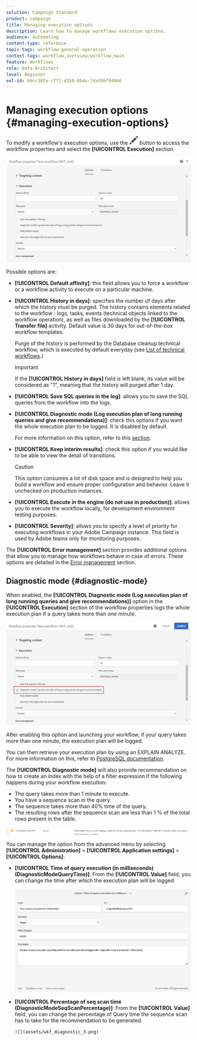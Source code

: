 ```yaml
---
solution: Campaign Standard
product: campaign
title: Managing execution options
description: Learn how to manage workflows execution options.
audience: automating
content-type: reference
topic-tags: workflow-general-operation
context-tags: workflow,overview;workflow,main
feature: Workflows
role: Data Architect
level: Beginner
exl-id: b0cc38fe-cf71-4350-8b4e-7daf0bf94066
---
```

# Managing execution options {#managing-execution-options}

To modify a workflow's execution options, use the ![](assets/edit_darkgrey-24px.png) button to access the workflow properties and select the **[!UICONTROL Execution]** section.

![](assets/wkf_execution_6.png)

Possible options are:

* **[!UICONTROL Default affinity]**: this field allows you to force a workflow or a workflow activity to execute on a particular machine.

* **[!UICONTROL History in days]**: specifies the number of days after which the history must be purged. The history contains elements related to the workflow : logs, tasks, events (technical objects linked to the workflow operation), as well as files downloaded by the **[!UICONTROL Transfer file]** activity. Default value is 30 days for out-of-the-box workflow templates.

  Purge of the history is performed by the Database cleanup technical workflow, which is executed by default everyday (see [List of technical workflows](../../administration/using/technical-workflows.md).)

  >[!IMPORTANT]
  >
  >If the **[!UICONTROL History in days]** field is left blank, its value will be considered as "1", meaning that the history will purged after 1 day.

* **[!UICONTROL Save SQL queries in the log]**: allows you to save the SQL queries from the workflow into the logs.

* **[!UICONTROL Diagnostic mode (Log execution plan of long running queries and give recommendations)]**: check this options if you want the whole execution plan to be logged. It is disabled by default. 

  For more information on this option, refer to this [section](#diagnostic-mode). 

* **[!UICONTROL Keep interim results]**: check this option if you would like to be able to view the detail of transitions.
  
  >[!CAUTION]
  >
  >This option consumes a lot of disk space and is designed to help you build a workflow and ensure proper configuration and behavior. Leave it unchecked on production instances.

* **[!UICONTROL Execute in the engine (do not use in production)]**: allows you to execute the workflow locally, for development environment testing purposes.

* **[!UICONTROL Severity]**: allows you to specify a level of priority for executing workflows in your Adobe Campaign instance. This field is used by Adobe teams only for monitoring purposes.

The **[!UICONTROL Error management]** section provides additional options that allow you to manage how workflows behave in case of errors. These options are detailed in the [Error management](../../automating/using/monitoring-workflow-execution.md#error-management) section.

## Diagnostic mode {#diagnostic-mode}

When enabled, the **[!UICONTROL Diagnostic mode (Log execution plan of long running queries and give recommendations)]** option in the **[!UICONTROL Execution]** section of the workflow properties logs the whole execution plan if a query takes more than one minute.

![](assets/wkf_diagnostic.png)

After enabling this option and launching your workflow, if your query takes more than one minute, the execution plan will be logged.

You can then retrieve your execution plan by using an EXPLAIN ANALYZE. For more information on this, refer to [PostgreSQL documentation](https://www.postgresql.org/docs/9.4/using-explain.html).

The **[!UICONTROL Diagnostic mode]** will also provide recommendation on how to create an index with the help of a filter expression if the following happens during your workflow execution:

* The query takes more than 1 minute to execute.
* You have a sequence scan in the query.
* The sequence takes more than 40% time of the query.
* The resulting rows after the sequence scan are less than 1 % of the total rows present in the table.

![](assets/wkf_diagnostic_4.png)

You can manage the option from the advanced menu by selecting **[!UICONTROL Administration]** > **[!UICONTROL Application settings]** > **[!UICONTROL Options]**:

* **[!UICONTROL Time of query execution (in milliseconds)(DiagnosticModeQueryTime)]**: From the **[!UICONTROL Value]** field, you can change the time after which the execution plan will be logged.

    ![](assets/wkf_diagnostic_2.png)

* **[!UICONTROL Percentage of seq scan time (DiagnosticModeSeqScanPercentage)]**: From the **[!UICONTROL Value]** field, you can change the percentage of Query time the sequence scan has to take for the recommendation to be generated.

      ![](assets/wkf_diagnostic_3.png)
